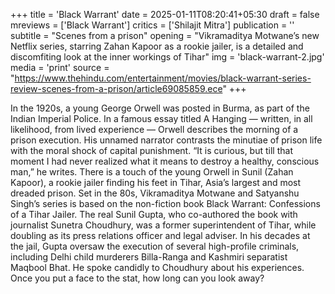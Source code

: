 +++
title = 'Black Warrant'
date = 2025-01-11T08:20:41+05:30
draft = false
mreviews = ['Black Warrant']
critics = ['Shilajit Mitra']
publication = ''
subtitle = "Scenes from a prison"
opening = "Vikramaditya Motwane’s new Netflix series, starring Zahan Kapoor as a rookie jailer, is a detailed and discomfiting look at the inner workings of Tihar"
img = 'black-warrant-2.jpg'
media = 'print'
source = "https://www.thehindu.com/entertainment/movies/black-warrant-series-review-scenes-from-a-prison/article69085859.ece"
+++

In the 1920s, a young George Orwell was posted in Burma, as part of the Indian Imperial Police. In a famous essay titled A Hanging — written, in all likelihood, from lived experience — Orwell describes the morning of a prison execution. His unnamed narrator contrasts the minutiae of prison life with the moral shock of capital punishment. “It is curious, but till that moment I had never realized what it means to destroy a healthy, conscious man,” he writes. There is a touch of the young Orwell in Sunil (Zahan Kapoor), a rookie jailer finding his feet in Tihar, Asia’s largest and most dreaded prison. Set in the 80s, Vikramaditya Motwane and Satyanshu Singh’s series is based on the non-fiction book Black Warrant: Confessions of a Tihar Jailer. The real Sunil Gupta, who co-authored the book with journalist Sunetra Choudhury, was a former superintendent of Tihar, while doubling as its press relations officer and legal adviser. In his decades at the jail, Gupta oversaw the execution of several high-profile criminals, including Delhi child murderers Billa-Ranga and Kashmiri separatist Maqbool Bhat. He spoke candidly to Choudhury about his experiences. Once you put a face to the stat, how long can you look away?
